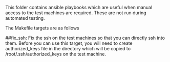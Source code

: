 This folder contains ansible playbooks which are useful when manual access to the test machines are required. These are not run during automated testing.

The Makefile targets are as follows

##fix_ssh:
Fix the ssh on the test machines so that you can directly ssh into them. Before you can use this target, you will need to create authorized_keys file in the directory which will be copied to /root/.ssh/authorized_keys on the test machine.

